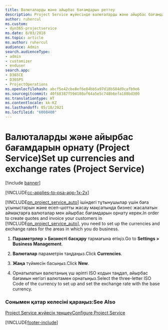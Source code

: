 ```yaml
---
title: Валюталарды және айырбас бағамдарын реттеу
description: Project Service жүйесінде валюталарды және айырбас бағамдарын орнату жолы
author: ruhercul
ms.custom:
- dyn365-projectservice
ms.date: 8/03/2018
ms.topic: article
ms.author: ruhercul
audience: Admin
search.audienceType:
- admin
- customizer
- enduser
search.app:
- D365CE
- D365PS
- ProjectOperations
ms.openlocfilehash: abcf5e42cbe8ef6e84bb5a97d18b584d9cafb9e6
ms.sourcegitcommit: 40f68387f594180af64a5e5c748b6efa188bd300
ms.translationtype: HT
ms.contentlocale: kk-KZ
ms.lasthandoff: 05/10/2021
ms.locfileid: "6008408"
---
```

# <a name="set-up-currencies-and-exchange-rates-project-service"></a><span data-ttu-id="e38f3-103">Валюталарды және айырбас бағамдарын орнату (Project Service)</span><span class="sxs-lookup"><span data-stu-id="e38f3-103">Set up currencies and exchange rates (Project Service)</span></span>

[!include [banner](../includes/psa-now-project-operations.md)]

[!INCLUDE[cc-applies-to-psa-app-1x-2x](../includes/cc-applies-to-psa-app-1x-2x.md)]

<span data-ttu-id="e38f3-104">[!INCLUDE[pn_project_service_auto](../includes/pn-project-service-auto.md)] ішіндегі тұтынушылар үшін баға ұсыныстарын және есеп-шотты жасау мақсатында бизнес жасалатын аймақтарға валюталар мен айырбас бағамдарын орнату керек.</span><span class="sxs-lookup"><span data-stu-id="e38f3-104">In order to create quotes and invoice your customers in [!INCLUDE[pn_project_service_auto](../includes/pn-project-service-auto.md)], you need to set up the currencies and exchange rates for the areas in which you do business.</span></span>  
  
1.  <span data-ttu-id="e38f3-105">**Параметрлер > Бизнесті басқару** тармағына өтіңіз.</span><span class="sxs-lookup"><span data-stu-id="e38f3-105">Go to **Settings > Business Management**.</span></span>  
  
2.  <span data-ttu-id="e38f3-106">**Валюталар** параметрін таңдаңыз.</span><span class="sxs-lookup"><span data-stu-id="e38f3-106">Click **Currencies**.</span></span>  
  
3.  <span data-ttu-id="e38f3-107">**Жаңа** түймесін басыңыз.</span><span class="sxs-lookup"><span data-stu-id="e38f3-107">Click **New**.</span></span>  
  
4.  <span data-ttu-id="e38f3-108">Орнатылатын валютаның үш әріпті ISO кодын таңдап, айырбас бағамын негізгі валютамен орнатыңыз.</span><span class="sxs-lookup"><span data-stu-id="e38f3-108">Select the three-letter ISO Code of the currency to set up and set the exchange rate with the base currency.</span></span>  
  
### <a name="see-also"></a><span data-ttu-id="e38f3-109">Сонымен қатар келесіні қараңыз:</span><span class="sxs-lookup"><span data-stu-id="e38f3-109">See Also</span></span>  
 [<span data-ttu-id="e38f3-110">Project Service жүйесін теңшеу</span><span class="sxs-lookup"><span data-stu-id="e38f3-110">Configure Project Service</span></span>](../psa/configure.md)


[!INCLUDE[footer-include](../includes/footer-banner.md)]